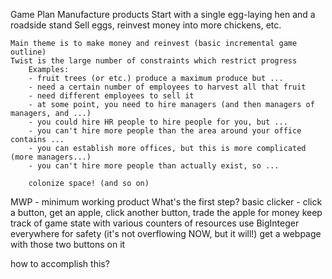 Game Plan
    Manufacture products
    Start with a single egg-laying hen and a roadside stand
    Sell eggs, reinvest money into more chickens, etc.
    
    Main theme is to make money and reinvest (basic incremental game outline)
    Twist is the large number of constraints which restrict progress
        Examples:
        - fruit trees (or etc.) produce a maximum produce but ...
        - need a certain number of employees to harvest all that fruit
        - need different employees to sell it
        - at some point, you need to hire managers (and then managers of managers, and ...)
        - you could hire HR people to hire people for you, but ...
        - you can't hire more people than the area around your office contains ...
        - you can establish more offices, but this is more complicated (more managers...)
        - you can't hire more people than actually exist, so ...
        
        colonize space! (and so on)

MWP - minimum working product
What's the first step?
    basic clicker - click a button, get an apple, click another button, trade the apple for money
    keep track of game state with various counters of resources
        use BigInteger everywhere for safety (it's not overflowing NOW, but it will!)
    get a webpage with those two buttons on it
    
how to accomplish this?